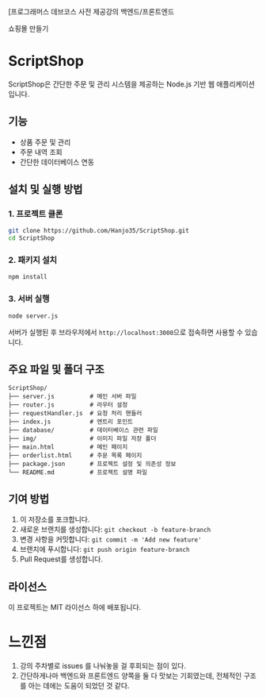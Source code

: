 [프로그래머스 데브코스 사전 제공강의 백엔드/프론트엔드

쇼핑몰 만들기

# ScriptShop

ScriptShop은 간단한 주문 및 관리 시스템을 제공하는 Node.js 기반 웹 애플리케이션입니다.

## 기능
- 상품 주문 및 관리
- 주문 내역 조회
- 간단한 데이터베이스 연동

## 설치 및 실행 방법

### 1. 프로젝트 클론
```sh
git clone https://github.com/Hanjo35/ScriptShop.git
cd ScriptShop
```

### 2. 패키지 설치
```sh
npm install
```

### 3. 서버 실행
```sh
node server.js
```

서버가 실행된 후 브라우저에서 `http://localhost:3000`으로 접속하면 사용할 수 있습니다.

## 주요 파일 및 폴더 구조
```
ScriptShop/
├── server.js          # 메인 서버 파일
├── router.js          # 라우터 설정
├── requestHandler.js  # 요청 처리 핸들러
├── index.js           # 엔트리 포인트
├── database/          # 데이터베이스 관련 파일
├── img/               # 이미지 파일 저장 폴더
├── main.html          # 메인 페이지
├── orderlist.html     # 주문 목록 페이지
├── package.json       # 프로젝트 설정 및 의존성 정보
└── README.md          # 프로젝트 설명 파일
```

## 기여 방법
1. 이 저장소를 포크합니다.
2. 새로운 브랜치를 생성합니다: `git checkout -b feature-branch`
3. 변경 사항을 커밋합니다: `git commit -m 'Add new feature'`
4. 브랜치에 푸시합니다: `git push origin feature-branch`
5. Pull Request를 생성합니다.

## 라이선스
이 프로젝트는 MIT 라이선스 하에 배포됩니다.


# 느낀점
1. 강의 주차별로 issues 를 나눠놓을 걸 후회되는 점이 있다.
2. 간단하게나마 백엔드와 프론트엔드 양쪽을 둘 다 맛보는 기회였는데, 전체적인 구조를 아는 데에는 도움이 되었던 것 같다. 
